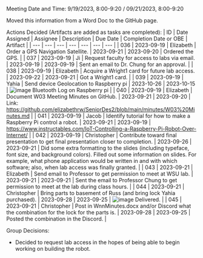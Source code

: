 Meeting Date and Time: 9/19/2023, 8:00-9:20 / 09/21/2023, 8:00-9:20

Moved this information from a Word Doc to the GitHub page.

Actions Decided (Artifacts are added as tasks are completed):
| ID | Date Assigned | Assignee | Description | Due Date | Completion Date or OBE | Artifact |
| --- | --- | --- | --- | --- | --- | --- |
| 036 | 2023-09-19 | Elizabeth | Order a GPS Navigation Satellite. | 2023-09-21 | 2023-09-20 | Ordered the GPS. |
| 037 | 2023-09-19 | Ji | Request faculty for access to labs via email. | 2023-09-19 | 2023-09-19 | Sent an email to Dr. Chung for an approval. |
| 038 | 2023-09-19 | Elizabeth | Acquire a Wright1 card for future lab access. | 2023-09-22 | 2023-09-21 | Got a Wright1 card. |
| 039 | 2023-09-19 | Yahia | Send device Geolocation to Raspberry pi | 2023-10-26 | 2023-10-15 | ![image](https://github.com/elizabethrw/SeniorDes2/assets/77339445/0db7f4bf-a094-4641-a772-5c84f61d7ddf) Bluetooth Log on Raspberry pi |
| 040 | 2023-09-19 | Elizabeth | Document W03 Meeting Minutes on GitHub. | 2023-09-21 | 2023-09-20 | Link: https://github.com/elizabethrw/SeniorDes2/blob/main/minutes/W03%20Minutes.md |
| 041 | 2023-09-19 | Jacob | Identify tutorial for how to make a Raspberry Pi control a robot. | 2023-09-21 | 2023-09-19 | https://www.instructables.com/IoT-Controlling-a-Raspberry-Pi-Robot-Over-Internet/ |
| 042 | 2023-09-19 | Christopher | Contribute toward final presentation to get final presentation closer to completion. | 2023-09-26 | 2023-09-21 | Did some extra formatting to the slides (including typeface, font size, and background colors). Filled out some information on slides. For example, what phone application would be written in and with which software; also, when lab access was finally granted. |
| 043 | 2023-09-21 | Elizabeth | Send email to Professor to get permission to meet at WSU lab. | 2023-09-21 | 2023-09-21 | Sent the email to Professor Chung to get permission to meet at the lab during class hours. |
| 044 | 2023-09-21 | Christopher | Bring parts to basement of Russ (and bring lock Yahia purchased). | 2023-09-28 | 2023-09-25 | ![image](https://github.com/elizabethrw/SeniorDes2/assets/77339445/a6e8a05d-56b4-4942-9816-77117d362978)
Delivered. |
| 045 | 2023-09-21 | Christopher | Post in WnnMinutes.docx and/or Discord what the combination for the lock for the parts is. | 2023-09-28 | 2023-09-25 | Posted the combination in the Discord. |

Group Decisions:
 - Decided to request lab access in the hopes of being able to begin working on building the robot.
